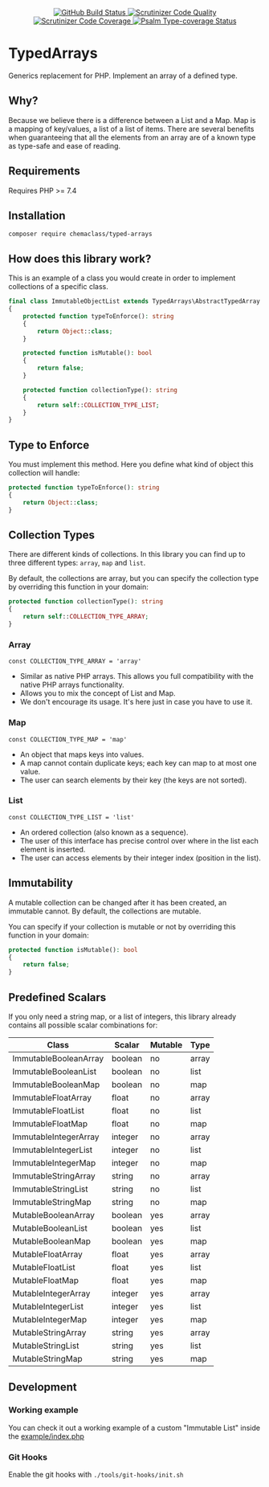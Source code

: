 <p align="center">
  <a href="https://github.com/chemaclass/typed-arrays/actions">
    <img src="https://github.com/chemaclass/typed-arrays/workflows/CI/badge.svg" alt="GitHub Build Status">
  </a>
  <a href="https://scrutinizer-ci.com/g/chemaclass/typed-arrays/?branch=master">
    <img src="https://scrutinizer-ci.com/g/chemaclass/typed-arrays/badges/quality-score.png?b=master" alt="Scrutinizer Code Quality">
  </a>
  <a href="https://scrutinizer-ci.com/g/chemaclass/typed-arrays/?branch=master">
    <img src="https://scrutinizer-ci.com/g/chemaclass/typed-arrays/badges/coverage.png?b=master" alt="Scrutinizer Code Coverage">
  </a>
  <a href="https://shepherd.dev/github/chemaclass/typed-arrays">
    <img src="https://shepherd.dev/github/chemaclass/typed-arrays/coverage.svg" alt="Psalm Type-coverage Status">
  </a>
</p>

# TypedArrays

Generics replacement for PHP. 
Implement an array of a defined type.

## Why? 

Because we believe there is a difference between a List and a Map.
Map is a mapping of key/values, a list of a list of items.
There are several benefits when guaranteeing that all the elements from an array are of a known type as type-safe and ease of reading.

## Requirements

Requires PHP >= 7.4

## Installation

```
composer require chemaclass/typed-arrays
```

## How does this library work?

This is an example of a class you would create in order to implement collections of a specific class.
```php
final class ImmutableObjectList extends TypedArrays\AbstractTypedArray
{
    protected function typeToEnforce(): string
    {
        return Object::class;
    }

    protected function isMutable(): bool
    {
        return false;
    }

    protected function collectionType(): string
    {
        return self::COLLECTION_TYPE_LIST;
    }
}
```

## Type to Enforce

You must implement this method. Here you define what kind of object this collection will handle:
```php
protected function typeToEnforce(): string
{
    return Object::class;
}
```

## Collection Types

There are different kinds of collections.
In this library you can find up to three different types: `array`, `map` and `list`.

By default, the collections are array, but you can specify the collection type by overriding this function in your domain:
```php
protected function collectionType(): string
{
    return self::COLLECTION_TYPE_ARRAY;
}
```

### Array

`const COLLECTION_TYPE_ARRAY = 'array'`

- Similar as native PHP arrays. This allows you full compatibility with the native PHP arrays functionality.
- Allows you to mix the concept of List and Map.
- We don't encourage its usage. It's here just in case you have to use it.

### Map

`const COLLECTION_TYPE_MAP = 'map'`

- An object that maps keys into values.
- A map cannot contain duplicate keys; each key can map to at most one value.
- The user can search elements by their key (the keys are not sorted).

### List

`const COLLECTION_TYPE_LIST = 'list'`

- An ordered collection (also known as a sequence). 
- The user of this interface has precise control over where in the list each element is inserted. 
- The user can access elements by their integer index (position in the list).

## Immutability

A mutable collection can be changed after it has been created, an immutable cannot. By default, the collections are mutable.

You can specify if your collection is mutable or not by overriding this function in your domain:
```php
protected function isMutable(): bool
{
    return false;
}
```

## Predefined Scalars

If you only need a string map, or a list of integers, this library already contains all possible scalar combinations for:

| Class                 | Scalar  | Mutable | Type  |
|-----------------------|---------|---------|-------|
| ImmutableBooleanArray | boolean | no      | array |
| ImmutableBooleanList  | boolean | no      | list  |
| ImmutableBooleanMap   | boolean | no      | map   |
| ImmutableFloatArray   | float   | no      | array |
| ImmutableFloatList    | float   | no      | list  |
| ImmutableFloatMap     | float   | no      | map   |
| ImmutableIntegerArray | integer | no      | array |
| ImmutableIntegerList  | integer | no      | list  |
| ImmutableIntegerMap   | integer | no      | map   |
| ImmutableStringArray  | string  | no      | array |
| ImmutableStringList   | string  | no      | list  |
| ImmutableStringMap    | string  | no      | map   |
| MutableBooleanArray   | boolean | yes     | array |
| MutableBooleanList    | boolean | yes     | list  |
| MutableBooleanMap     | boolean | yes     | map   |
| MutableFloatArray     | float   | yes     | array |
| MutableFloatList      | float   | yes     | list  |
| MutableFloatMap       | float   | yes     | map   |
| MutableIntegerArray   | integer | yes     | array |
| MutableIntegerList    | integer | yes     | list  |
| MutableIntegerMap     | integer | yes     | map   |
| MutableStringArray    | string  | yes     | array |
| MutableStringList     | string  | yes     | list  |
| MutableStringMap      | string  | yes     | map   |

## Development

### Working example

You can check it out a working example of a custom "Immutable List" inside the [example/index.php](example/index.php)

### Git Hooks

Enable the git hooks with `./tools/git-hooks/init.sh`

